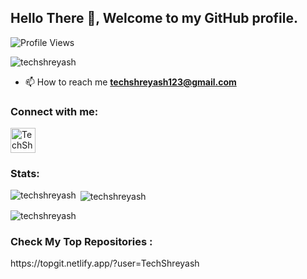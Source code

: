 ## Hello There :wave:, Welcome to my GitHub profile.

<p align="left"> <img src="https://stats.techzbots.co/api/views_badge?page=https%3A%2F%2Fgithub.com%2FTechShreyash&color1=5e6472&color2=3ec300&label=Profile%20Views&v=1" alt="Profile Views"></p>

<p align="left"><img src="https://github-profile-trophy.vercel.app/?username=techshreyash" alt="techshreyash" /> </p>

- 📫 How to reach me **techshreyash123@gmail.com**

<h3 align="left">Connect with me:</h3>
<p align="left">

<a href="https://telegram.me/TechShreyash" target="blank"><img align="center" src="https://i.imgur.com/TzCA2Oh.png" alt="TechShreyash" height="40" width="40" /></a>
</p>


<h3 align="left">Stats:</h3>
<p><img align="left" src="https://github-readme-stats.vercel.app/api/top-langs?username=techshreyash&show_icons=true&locale=en&layout=compact" alt="techshreyash" /></p>

<p>&nbsp;<img align="center" src="https://github-readme-stats.vercel.app/api?username=techshreyash&show_icons=true&locale=en" alt="techshreyash" /></p>

<p><img align="center" src="https://github-readme-streak-stats.herokuapp.com/?user=techshreyash" alt="techshreyash" /></p>

<h3>Check My Top Repositories :</h3> https://topgit.netlify.app/?user=TechShreyash
